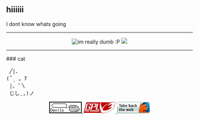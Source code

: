 ## hiiiiii

I dont know whats going 

<hr>

<p align="center">
 <img src="https://img.shields.io/badge/im_really-really_dumb-red" alt="im really dumb :P">
 <img src="https://komarev.com/ghpvc/?username=Scissors-LT&color=ff69b4">
</p>
<hr>
### cat
<pre>
 ╱|、
(˚ˎ 。7  
 |、˜〵          
 じしˍ,)ノ
</pre>

<p align="center">
 <a href="https://pusheen.com/category/comics/" target="_blank">
  <img src="./images/devils_button.gif" width="88" height="31">
 </a>
 <a href="https://www.gnu.org/licenses/gpl-3.0.en.html" target="_blank">
  <img src="./images/gplv3.gif" width="88" height="31">
 </a>
 <a href="https://www.firefox.com/en-GB/thanks/" target="_blank">
  <img src="./images/firefoxget.gif" width="88" height="31">
 </a>
</p>
